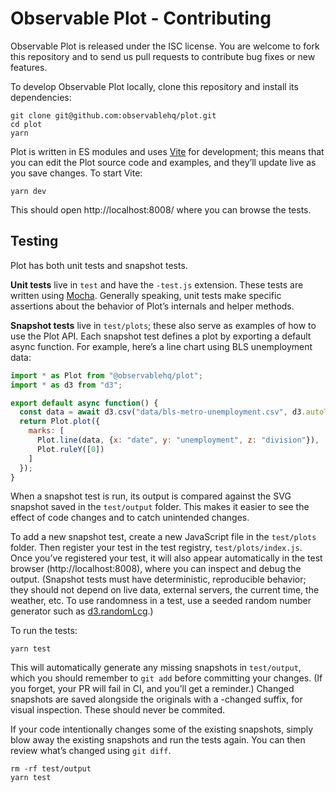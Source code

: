 # Observable Plot - Contributing

Observable Plot is released under the ISC license. You are welcome to fork this repository and to send us pull requests to contribute bug fixes or new features.

To develop Observable Plot locally, clone this repository and install its dependencies:

```
git clone git@github.com:observablehq/plot.git
cd plot
yarn
```

Plot is written in ES modules and uses [Vite](https://vitejs.dev/) for development; this means that you can edit the Plot source code and examples, and they’ll update live as you save changes. To start Vite:

```
yarn dev
```

This should open http://localhost:8008/ where you can browse the tests.

## Testing

Plot has both unit tests and snapshot tests.

**Unit tests** live in `test` and have the `-test.js` extension. These tests are written using [Mocha](https://mochajs.org). Generally speaking, unit tests make specific assertions about the behavior of Plot’s internals and helper methods.

**Snapshot tests** live in `test/plots`; these also serve as examples of how to use the Plot API. Each snapshot test defines a plot by exporting a default async function. For example, here’s a line chart using BLS unemployment data:

```js
import * as Plot from "@observablehq/plot";
import * as d3 from "d3";

export default async function() {
  const data = await d3.csv("data/bls-metro-unemployment.csv", d3.autoType);
  return Plot.plot({
    marks: [
      Plot.line(data, {x: "date", y: "unemployment", z: "division"}),
      Plot.ruleY([0])
    ]
  });
}
```

When a snapshot test is run, its output is compared against the SVG snapshot saved in the `test/output` folder. This makes it easier to see the effect of code changes and to catch unintended changes.

To add a new snapshot test, create a new JavaScript file in the `test/plots` folder. Then register your test in the test registry, `test/plots/index.js`. Once you’ve registered your test, it will also appear automatically in the test browser (http://localhost:8008), where you can inspect and debug the output. (Snapshot tests must have deterministic, reproducible behavior; they should not depend on live data, external servers, the current time, the weather, etc. To use randomness in a test, use a seeded random number generator such as [d3.randomLcg](https://github.com/d3/d3-random/blob/master/README.md#randomLcg).)

To run the tests:

```
yarn test
```

This will automatically generate any missing snapshots in `test/output`, which you should remember to `git add` before committing your changes. (If you forget, your PR will fail in CI, and you’ll get a reminder.) Changed snapshots are saved alongside the originals with a -changed suffix, for visual inspection. These should never be commited.

If your code intentionally changes some of the existing snapshots, simply blow away the existing snapshots and run the tests again. You can then review what’s changed using `git diff`.

```
rm -rf test/output
yarn test
```
